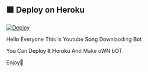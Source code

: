 
## 🟪 Deploy on Heroku

[![Deploy](https://www.herokucdn.com/deploy/button.svg)](https://heroku.com/deploy)

Hello Everyone This is Youtube Song Downlaoding Bot

You Can Deploy It Heroku And Make oWN bOT

Enjoy🙂


